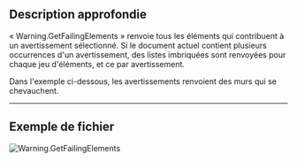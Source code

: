 ## Description approfondie
« Warning.GetFailingElements » renvoie tous les éléments qui contribuent à un avertissement sélectionné. Si le document actuel contient plusieurs occurrences d'un avertissement, des listes imbriquées sont renvoyées pour chaque jeu d'éléments, et ce par avertissement.

Dans l'exemple ci-dessous, les avertissements renvoient des murs qui se chevauchent.
___
## Exemple de fichier

![Warning.GetFailingElements](./Revit.Application.Warning.GetFailingElements_img.jpg)
